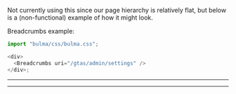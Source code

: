 Not currently using this since our page hierarchy is relatively flat, but
below is a (non-functional) example of how it might look.

Breadcrumbs example:

```js
import "bulma/css/bulma.css";

<div>
  <Breadcrumbs uri="/gtas/admin/settings" />
</div>;
```

---

---
